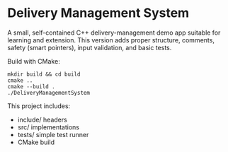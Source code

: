 
# Delivery Management System

A small, self-contained C++ delivery-management demo app suitable for learning and extension.
This version adds proper structure, comments, safety (smart pointers), input validation, and basic tests.

Build with CMake:
```
mkdir build && cd build
cmake ..
cmake --build .
./DeliveryManagementSystem
```

This project includes:
- include/ headers
- src/ implementations
- tests/ simple test runner
- CMake build
